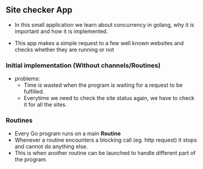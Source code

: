 ## Site checker App

- In this small application we learn about concurrency in golang, why it is important and how it is implemented.

- This app makes a simple request to a few well known websites and checks whether they are running or not

### Initial implementation (Without channels/Routines)

- problems: 
    - Time is wasted when the program is waiting for a request to be fulfilled.
    - Everytime we need to check the site status again, we have to check it for all the sites.

### Routines

- Every Go program runs on a main **Routine**
- Whenever a routine encounters a blocking call (eg. http request) it stops and cannot do anything else.
- This is when another routine can be launched to handle different part of the program. 